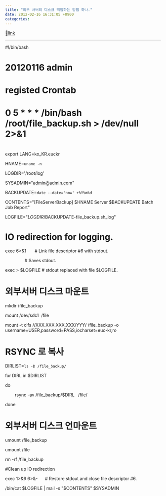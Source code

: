 ```yaml
---
title: "외부 서버의 디스크 백업하는 방법 하나."
date: 2012-02-16 16:31:05 +0900
categories: 
---
```

[🔗link](http://www.mins01.com/mh/tech/read/759)
***


#!/bin/bash

  


# 20120116 admin

  


# registed Crontab

# 0 5 * * * /bin/bash /root/file_backup.sh &gt; /dev/null 2&gt;&amp;1

#

  


export LANG=ko_KR.euckr

  


HNAME=`uname -n`

LOGDIR='/root/log'

SYSADMIN="admin@admin.com"

BACKUPDATE=`date --date='now' +%Y%m%d`

CONTENTS="[FileServerBackup] $HNAME Server $BACKUPDATE Batch Job Report"

LOGFILE="$LOGDIR/$BACKUPDATE-file_backup.sh_log"

  


# IO redirection for logging.

exec 6&gt;&amp;1       # Link file descriptor #6 with stdout.

                # Saves stdout.

exec &gt; $LOGFILE # stdout replaced with file $LOGFILE.

  


# 외부서버 디스크 마운트

mkdir /file_backup

mount /dev/sdc1  /file

mount -t cifs //XXX.XXX.XXX.XXX/YYY/ /file_backup -o username=USER,password=PASS,iocharset=euc-kr,ro

  


# RSYNC 로 복사

DIRLIST=`ls -D /file_backup/`

for DIRL in $DIRLIST

do

        rsync -av /file_backup/$DIRL   /file/

done

  


# 외부서버 디스크 언마운트

umount /file_backup

umount /file

rm -rf /file_backup

  


#Clean up IO redirection

exec 1&gt;&amp;6 6&gt;&amp;-      # Restore stdout and close file descriptor #6.

  


/bin/cat $LOGFILE | mail -s "$CONTENTS" $SYSADMIN




